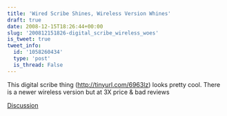 ```yaml
---
title: 'Wired Scribe Shines, Wireless Version Whines'
draft: true
date: 2008-12-15T18:26:44+00:00
slug: '200812151826-digital_scribe_wireless_woes'
is_tweet: true
tweet_info:
  id: '1058260434'
  type: 'post'
  is_thread: False
---
```




This digital scribe thing (http://tinyurl.com/6963lz) looks pretty cool. There is a newer wireless version but at 3X price & bad reviews

[Discussion](https://x.com/sytelus/status/1058260434)
